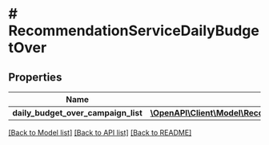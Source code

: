# # RecommendationServiceDailyBudgetOver

## Properties

Name | Type | Description | Notes
------------ | ------------- | ------------- | -------------
**daily_budget_over_campaign_list** | [**\OpenAPI\Client\Model\RecommendationServiceDailyBudgetOverCampaign[]**](RecommendationServiceDailyBudgetOverCampaign.md) |  | [optional]

[[Back to Model list]](../../README.md#models) [[Back to API list]](../../README.md#endpoints) [[Back to README]](../../README.md)
